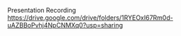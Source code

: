 Presentation Recording https://drive.google.com/drive/folders/1RYEOxI67Rm0d-uAZBBoPvhj4NpCNMXq0?usp=sharing
